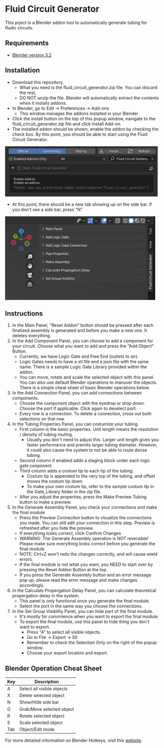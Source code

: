 

# Fluid Circuit Generator

This prject is a Blender addon tool to automatically generate tubing for fludic circuits.

## Requirements

* [Blender version 3.2](https://www.blender.org/download/)


## Installation

* Download this repository. 
  * What you need is the fluid_circuit_generator.zip file. You can discard the rest.
  * DO NOT unzip the file. Blender will automatically extract the contents when it installs addons.
* In Blender, go to Edit -> Preferences -> Add-ons
  * This window manages the addons installed in your Blender
* Click the install button on the top of this popup window, navigate to the fluid_circuit_generator.zip file and click Install Add-on.
* The installed addon should be shown, enable the addon by checking the check box. By this point, you should be able to start using the Fluid Circuit Generator.

![](pictures/enable_addon.png)
* At this point, there should be a new tab showing up on the side bar. If you don't see a side bar, press "N".

![](pictures/side_bar.png)


## Instructions

1. In the Main Panel, "Reset Addon" button should be pressed after each finalized assembly is generated and before you make a new one. It deletes everything.
2. In the Add Component Panel, you can choose to add a component for your circuit. Choose what you want to add and press the "Add Object" Button.
    * Currently, we have Logic Gate and Free End (outlets to air).
    * Logic Gates needs to have a stl file and a json file with the same name. There is a sample Logic Gate Library provided within the addon.
    * You can move, rotate and scale the selected object with this panel. You can also use default Blender operations to manuver the objects. There is a simple cheat sheet of basic Blender operations below.
3. In the Add Connection Panel, you can add connections between components.
    * Choose the component object with the eyedrop or drop down. Choose the port if applicable. Click again to deselect port.
    * Every row is a connection. To delete a connection, cross out both selections on that row.
4. In the Tubing Properties Panel, you can costumize your tubing.
    * First column is the basic properties. Unit length means the resolution / density of tubing routing. 
      * Usually you don't need to adjust this. Larger unit length gives you faster performance and premits larger tubing diameter. However, it could also cause the system to not be able to route dense tubing.
    * Second column if enabled adds a staging block under each logic gate conponent.
    * Third column adds a costum tip to each tip of the tubing. 
      * Costum tip is appended to the very top of the tubing, and offset moves the costum tip down
      * To make your own costum tip, refer to the sample costum tip in the Gate_Library folder in the zip file.
    * After you adjust the properties, press the Make Preview Tubing button to make a preview.
5. In the Generate Assembly Panel, you check your connections and make the final module
    * Press the Preview Conneciton button to visualize the connections you made. You can still edit your connection in this step. Preview is refreshed after you hide the preview.
    * If everything looks correct, click Confirm Changes
    * WARNING: The Generate Assembly operation is NOT reversible! Please make sure everything looks correct before you generate the final module.
    * NOTE: Ctrl+Z won't redo the changes correctly, and will cause wield errors.
    * If the final module is not what you want, you NEED to start over by pressing the Reset Addon Button at the top.
    * If you press the Generate Assembly button and an error message pop up, please read the error message and make changes accordingly. 
6. In the Calculate Propergation Delay Panel, you can calculate theoretical propergation delay in the system.
    * This panel is only functional once you generate the final module.
    * Select the port in the same way you choose the connections.
7. In the Set Group Visibility Panel, you can hide part of the final module.
    * It's mostly for convinience when you want to export the final module.
    * To export the final module, use this panel to hide thing you don't want to export.
      * Press "A" to select all visible objects.
      * Go to File -> Export -> Stl
      * Remember to check the Selection Only on the right of the popup window.
      * Choose your export location and export.


## Blender Operation Cheat Sheet

| Key | Description |
|---|---|
| A | Select all visible objects |
| X | Delete selected object |
| N | Show/Hide side bar |
| G | Grab/Move selected object |
| R | Rotate selected object |
| S | Scale selected object |
| Tab | Object/Edit mode |

For more detailed information on Blender Hotkeys, visit this 
[website](https://www.dummies.com/article/technology/software/animation-software/blender/blender-for-dummies-cheat-sheet-208646/).




